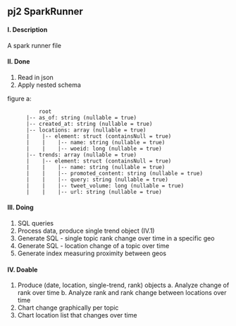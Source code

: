 ## pj2 SparkRunner

#### I. Description
A spark runner file

#### II. Done
1. Read in json
2. Apply nested schema

figure a:
```
          root
      |-- as_of: string (nullable = true)
      |-- created_at: string (nullable = true)
      |-- locations: array (nullable = true)
      |    |-- element: struct (containsNull = true)
      |    |    |-- name: string (nullable = true)
      |    |    |-- woeid: long (nullable = true)
      |-- trends: array (nullable = true)
      |    |-- element: struct (containsNull = true)
      |    |    |-- name: string (nullable = true)
      |    |    |-- promoted_content: string (nullable = true)
      |    |    |-- query: string (nullable = true)
      |    |    |-- tweet_volume: long (nullable = true)
      |    |    |-- url: string (nullable = true)
```

#### III. Doing
1. SQL queries
2. Process data, produce single trend object (IV.1)
3. Generate SQL - single topic rank change over time in a specific geo
4. Generate SQL - location change of a topic over time
5. Generate index measuring proximity between geos

#### IV. Doable
1. Produce (date, location, single-trend, rank) objects 
  a. Analyze change of rank over time
  b. Analyze rank and rank change between locations over time
2. Chart change graphically per topic
3. Chart location list that changes over time
